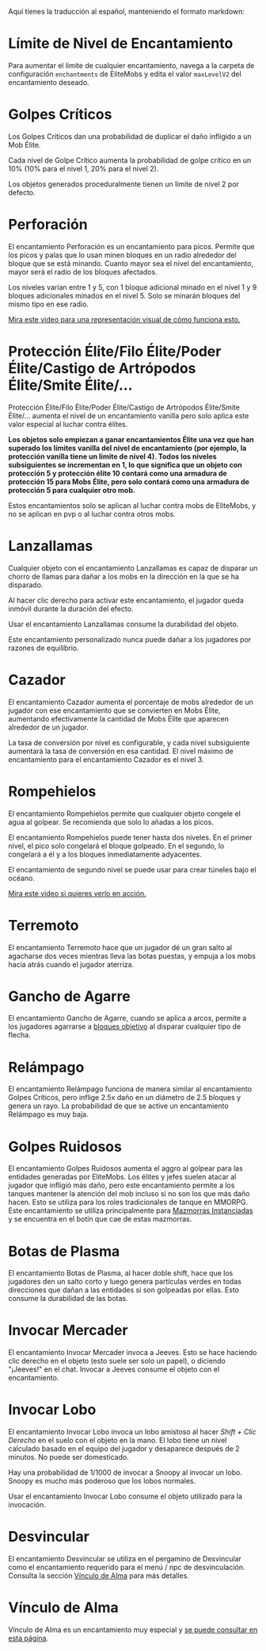 Aquí tienes la traducción al español, manteniendo el formato markdown:

# Límite de Nivel de Encantamiento

Para aumentar el límite de cualquier encantamiento, navega a la carpeta de configuración `enchantments` de EliteMobs y edita el valor `maxLevelV2` del encantamiento deseado.

# Golpes Críticos

Los Golpes Críticos dan una probabilidad de duplicar el daño infligido a un Mob Élite.

Cada nivel de Golpe Crítico aumenta la probabilidad de golpe crítico en un 10% (10% para el nivel 1, 20% para el nivel 2).

Los objetos generados proceduralmente tienen un límite de nivel 2 por defecto.

# Perforación

El encantamiento Perforación es un encantamiento para picos. Permite que los picos y palas que lo usan minen bloques en un radio alrededor del bloque que se está minando. Cuanto mayor sea el nivel del encantamiento, mayor será el radio de los bloques afectados.

Los niveles varían entre 1 y 5, con 1 bloque adicional minado en el nivel 1 y 9 bloques adicionales minados en el nivel 5. Solo se minarán bloques del mismo tipo en ese radio.

[Mira este video para una representación visual de cómo funciona esto.](https://youtu.be/CM78o_-Aa0s)

# Protección Élite/Filo Élite/Poder Élite/Castigo de Artrópodos Élite/Smite Élite/...

Protección Élite/Filo Élite/Poder Élite/Castigo de Artrópodos Élite/Smite Élite/... aumenta el nivel de un encantamiento vanilla pero solo aplica este valor especial al luchar contra élites.

**Los objetos solo empiezan a ganar encantamientos Élite una vez que han superado los límites vanilla del nivel de encantamiento (por ejemplo, la protección vanilla tiene un límite de nivel 4). Todos los niveles subsiguientes se incrementan en 1, lo que significa que un objeto con protección 5 y protección élite 10 contará como una armadura de protección 15 para Mobs Élite, pero solo contará como una armadura de protección 5 para cualquier otro mob.**

Estos encantamientos solo se aplican al luchar contra mobs de EliteMobs, y no se aplican en pvp o al luchar contra otros mobs.

# Lanzallamas

Cualquier objeto con el encantamiento Lanzallamas es capaz de disparar un chorro de llamas para dañar a los mobs en la dirección en la que se ha disparado.

Al hacer clic derecho para activar este encantamiento, el jugador queda inmóvil durante la duración del efecto.

Usar el encantamiento Lanzallamas consume la durabilidad del objeto.

Este encantamiento personalizado nunca puede dañar a los jugadores por razones de equilibrio.

# Cazador

El encantamiento Cazador aumenta el porcentaje de mobs alrededor de un jugador con ese encantamiento que se convierten en Mobs Élite, aumentando efectivamente la cantidad de Mobs Élite que aparecen alrededor de un jugador.

La tasa de conversión por nivel es configurable, y cada nivel subsiguiente aumentará la tasa de conversión en esa cantidad. El nivel máximo de encantamiento para el encantamiento Cazador es el nivel 3.

# Rompehielos

El encantamiento Rompehielos permite que cualquier objeto congele el agua al golpear. Se recomienda que solo lo añadas a los picos.

El encantamiento Rompehielos puede tener hasta dos niveles. En el primer nivel, el pico solo congelará el bloque golpeado. En el segundo, lo congelará a él y a los bloques inmediatamente adyacentes.

El encantamiento de segundo nivel se puede usar para crear túneles bajo el océano.

[Mira este video si quieres verlo en acción.](https://youtu.be/k206wfEBCqs)

# Terremoto

El encantamiento Terremoto hace que un jugador dé un gran salto al agacharse dos veces mientras lleva las botas puestas, y empuja a los mobs hacia atrás cuando el jugador aterriza.

# Gancho de Agarre

El encantamiento Gancho de Agarre, cuando se aplica a arcos, permite a los jugadores agarrarse a [bloques objetivo](https://minecraft.fandom.com/wiki/Target) al disparar cualquier tipo de flecha.

# Relámpago

El encantamiento Relámpago funciona de manera similar al encantamiento Golpes Críticos, pero inflige 2.5x daño en un diámetro de 2.5 bloques y genera un rayo. La probabilidad de que se active un encantamiento Relámpago es muy baja.

# Golpes Ruidosos

El encantamiento Golpes Ruidosos aumenta el aggro al golpear para las entidades generadas por EliteMobs. Los élites y jefes suelen atacar al jugador que infligió más daño, pero este encantamiento permite a los tanques mantener la atención del mob incluso si no son los que más daño hacen. Esto se utiliza para los roles tradicionales de tanque en MMORPG. Este encantamiento se utiliza principalmente para [Mazmorras Instanciadas](es/EliteMobs/building_for_elitemobs.md&section=instanced-dungeons) y se encuentra en el botín que cae de estas mazmorras.

# Botas de Plasma

El encantamiento Botas de Plasma, al hacer doble shift, hace que los jugadores den un salto corto y luego genera partículas verdes en todas direcciones que dañan a las entidades si son golpeadas por ellas. Esto consume la durabilidad de las botas.

# Invocar Mercader

El encantamiento Invocar Mercader invoca a Jeeves. Esto se hace haciendo clic derecho en el objeto (esto suele ser solo un papel), o diciendo "¡Jeeves!" en el chat. Invocar a Jeeves consume el objeto con el encantamiento.

# Invocar Lobo

El encantamiento Invocar Lobo invoca un lobo amistoso al hacer *Shift + Clic Derecho* en el suelo con el objeto en la mano. El lobo tiene un nivel calculado basado en el equipo del jugador y desaparece después de 2 minutos. No puede ser domesticado.

Hay una probabilidad de 1/1000 de invocar a Snoopy al invocar un lobo. Snoopy es mucho más poderoso que los lobos normales.

Usar el encantamiento Invocar Lobo consume el objeto utilizado para la invocación.

# Desvincular

El encantamiento Desvincular se utiliza en el pergamino de Desvincular como el encantamiento requerido para el menú / npc de desvinculación. Consulta la sección [Vínculo de Alma](#Vinculo-de-Alma) para más detalles.

# Vínculo de Alma

Vínculo de Alma es un encantamiento muy especial y [se puede consultar en esta página](es/elitemobs/soulbind.md).